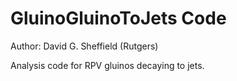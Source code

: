 GluinoGluinoToJets Code
=======================

Author: David G. Sheffield (Rutgers)

Analysis code for RPV gluinos decaying to jets.
